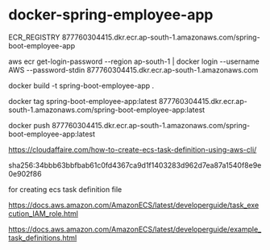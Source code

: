 # docker-spring-employee-app

ECR_REGISTRY
877760304415.dkr.ecr.ap-south-1.amazonaws.com/spring-boot-employee-app

aws ecr get-login-password --region ap-south-1 | docker login --username AWS --password-stdin 877760304415.dkr.ecr.ap-south-1.amazonaws.com

docker build -t spring-boot-employee-app .

docker tag spring-boot-employee-app:latest 877760304415.dkr.ecr.ap-south-1.amazonaws.com/spring-boot-employee-app:latest

docker push 877760304415.dkr.ecr.ap-south-1.amazonaws.com/spring-boot-employee-app:latest

https://cloudaffaire.com/how-to-create-ecs-task-definition-using-aws-cli/

sha256:34bbb63bbfbab61c0fd4367ca9d1f1403283d962d7ea87a1540f8e9e0e902f86


for creating ecs task definition file

https://docs.aws.amazon.com/AmazonECS/latest/developerguide/task_execution_IAM_role.html


https://docs.aws.amazon.com/AmazonECS/latest/developerguide/example_task_definitions.html